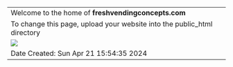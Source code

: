 |     |
| --- |
| Welcome to the home of **freshvendingconcepts.com** |
| To change this page, upload your website into the public\_html directory |
| ![](https://www.freshvendingconcepts.com/logo.png) |
| Date Created: Sun Apr 21 15:54:35 2024 |